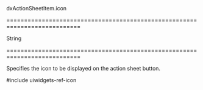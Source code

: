<!--id-->dxActionSheetItem.icon<!--/id-->
===========================================================================
<!--type-->String<!--/type-->
===========================================================================

<!--shortDescription-->
Specifies the icon to be displayed on the action sheet button.
<!--/shortDescription-->

<!--fullDescription-->
#include uiwidgets-ref-icon
<!--/fullDescription-->